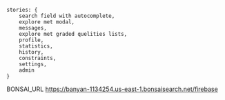```
stories: {
    search field with autocomplete,
    explore met modal,
    messages,
    explore met graded quelities lists,
    profile,
    statistics,
    history,
    constraints,
    settings,
    admin
}
```

BONSAI_URL https://banyan-1134254.us-east-1.bonsaisearch.net/firebase

